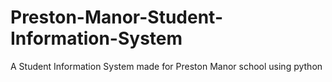 # Preston-Manor-Student-Information-System
A Student Information System made for Preston Manor school using python
